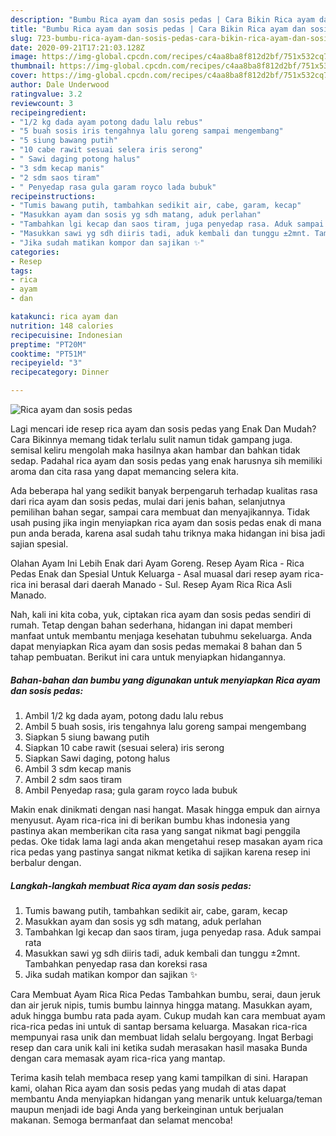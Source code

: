 ```yaml
---
description: "Bumbu Rica ayam dan sosis pedas | Cara Bikin Rica ayam dan sosis pedas Yang Enak Banget"
title: "Bumbu Rica ayam dan sosis pedas | Cara Bikin Rica ayam dan sosis pedas Yang Enak Banget"
slug: 723-bumbu-rica-ayam-dan-sosis-pedas-cara-bikin-rica-ayam-dan-sosis-pedas-yang-enak-banget
date: 2020-09-21T17:21:03.128Z
image: https://img-global.cpcdn.com/recipes/c4aa8ba8f812d2bf/751x532cq70/rica-ayam-dan-sosis-pedas-foto-resep-utama.jpg
thumbnail: https://img-global.cpcdn.com/recipes/c4aa8ba8f812d2bf/751x532cq70/rica-ayam-dan-sosis-pedas-foto-resep-utama.jpg
cover: https://img-global.cpcdn.com/recipes/c4aa8ba8f812d2bf/751x532cq70/rica-ayam-dan-sosis-pedas-foto-resep-utama.jpg
author: Dale Underwood
ratingvalue: 3.2
reviewcount: 3
recipeingredient:
- "1/2 kg dada ayam potong dadu lalu rebus"
- "5 buah sosis iris tengahnya lalu goreng sampai mengembang"
- "5 siung bawang putih"
- "10 cabe rawit sesuai selera iris serong"
- " Sawi daging potong halus"
- "3 sdm kecap manis"
- "2 sdm saos tiram"
- " Penyedap rasa gula garam royco lada bubuk"
recipeinstructions:
- "Tumis bawang putih, tambahkan sedikit air, cabe, garam, kecap"
- "Masukkan ayam dan sosis yg sdh matang, aduk perlahan"
- "Tambahkan lgi kecap dan saos tiram, juga penyedap rasa. Aduk sampai rata"
- "Masukkan sawi yg sdh diiris tadi, aduk kembali dan tunggu ±2mnt. Tambahkan penyedap rasa dan koreksi rasa"
- "Jika sudah matikan kompor dan sajikan ✨"
categories:
- Resep
tags:
- rica
- ayam
- dan

katakunci: rica ayam dan 
nutrition: 148 calories
recipecuisine: Indonesian
preptime: "PT20M"
cooktime: "PT51M"
recipeyield: "3"
recipecategory: Dinner

---
```



![Rica ayam dan sosis pedas](https://img-global.cpcdn.com/recipes/c4aa8ba8f812d2bf/751x532cq70/rica-ayam-dan-sosis-pedas-foto-resep-utama.jpg)

Lagi mencari ide resep rica ayam dan sosis pedas yang Enak Dan Mudah? Cara Bikinnya memang tidak terlalu sulit namun tidak gampang juga. semisal keliru mengolah maka hasilnya akan hambar dan bahkan tidak sedap. Padahal rica ayam dan sosis pedas yang enak harusnya sih memiliki aroma dan cita rasa yang dapat memancing selera kita.

Ada beberapa hal yang sedikit banyak berpengaruh terhadap kualitas rasa dari rica ayam dan sosis pedas, mulai dari jenis bahan, selanjutnya pemilihan bahan segar, sampai cara membuat dan menyajikannya. Tidak usah pusing jika ingin menyiapkan rica ayam dan sosis pedas enak di mana pun anda berada, karena asal sudah tahu triknya maka hidangan ini bisa jadi sajian spesial.

Olahan Ayam Ini Lebih Enak dari Ayam Goreng. Resep Ayam Rica - Rica Pedas Enak dan Spesial Untuk Keluarga - Asal muasal dari resep ayam rica-rica ini berasal dari daerah Manado - Sul. Resep Ayam Rica Rica Asli Manado.


Nah, kali ini kita coba, yuk, ciptakan rica ayam dan sosis pedas sendiri di rumah. Tetap dengan bahan sederhana, hidangan ini dapat memberi manfaat untuk membantu menjaga kesehatan tubuhmu sekeluarga. Anda dapat menyiapkan Rica ayam dan sosis pedas memakai 8 bahan dan 5 tahap pembuatan. Berikut ini cara untuk menyiapkan hidangannya.

<!--inarticleads1-->

##### Bahan-bahan dan bumbu yang digunakan untuk menyiapkan Rica ayam dan sosis pedas:

1. Ambil 1/2 kg dada ayam, potong dadu lalu rebus
1. Ambil 5 buah sosis, iris tengahnya lalu goreng sampai mengembang
1. Siapkan 5 siung bawang putih
1. Siapkan 10 cabe rawit (sesuai selera) iris serong
1. Siapkan  Sawi daging, potong halus
1. Ambil 3 sdm kecap manis
1. Ambil 2 sdm saos tiram
1. Ambil  Penyedap rasa; gula garam royco lada bubuk


Makin enak dinikmati dengan nasi hangat. Masak hingga empuk dan airnya menyusut. Ayam rica-rica ini di berikan bumbu khas indonesia yang pastinya akan memberikan cita rasa yang sangat nikmat bagi penggila pedas. Oke tidak lama lagi anda akan mengetahui resep masakan ayam rica rica pedas yang pastinya sangat nikmat ketika di sajikan karena resep ini berbalur dengan. 

<!--inarticleads2-->

##### Langkah-langkah membuat Rica ayam dan sosis pedas:

1. Tumis bawang putih, tambahkan sedikit air, cabe, garam, kecap
1. Masukkan ayam dan sosis yg sdh matang, aduk perlahan
1. Tambahkan lgi kecap dan saos tiram, juga penyedap rasa. Aduk sampai rata
1. Masukkan sawi yg sdh diiris tadi, aduk kembali dan tunggu ±2mnt. Tambahkan penyedap rasa dan koreksi rasa
1. Jika sudah matikan kompor dan sajikan ✨


Cara Membuat Ayam Rica Rica Pedas Tambahkan bumbu, serai, daun jeruk dan air jeruk nipis, tumis bumbu lainnya hingga matang. Masukkan ayam, aduk hingga bumbu rata pada ayam. Cukup mudah kan cara membuat ayam rica-rica pedas ini untuk di santap bersama keluarga. Masakan rica-rica mempunyai rasa unik dan membuat lidah selalu bergoyang. Ingat Berbagi resep dan cara unik kali ini ketika sudah merasakan hasil masaka Bunda dengan cara memasak ayam rica-rica yang mantap. 

Terima kasih telah membaca resep yang kami tampilkan di sini. Harapan kami, olahan Rica ayam dan sosis pedas yang mudah di atas dapat membantu Anda menyiapkan hidangan yang menarik untuk keluarga/teman maupun menjadi ide bagi Anda yang berkeinginan untuk berjualan makanan. Semoga bermanfaat dan selamat mencoba!

